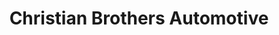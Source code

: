 ---
title: "Christian Brothers Automotive"
url: /colorado-springs/christian-brothers-automotive-south-rockrimmon-boulevard/
shop: Autowerkstatt
---